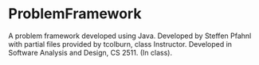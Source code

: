 # ProblemFramework
A problem framework developed using Java. Developed by Steffen Pfahnl with partial files provided by tcolburn, class Instructor. Developed in Software Analysis and Design, CS 2511. (In class).

